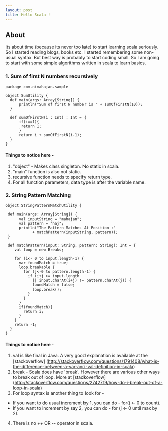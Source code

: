```yaml
---
layout: post
title: Hello Scala !
---
```


## About
Its about time (because its never too late) to start learning scala seriously. So I started reading blogs, books etc. I started remembering some non-usual syntax. But best way is probably to start coding small. So I am going to start with some simple algorithms written in scala to learn basics.


### 1. Sum of first N numbers recursively
```
package com.nimahajan.sample

object SumUtility {
  def main(args: Array[String]) {
      println("Sum of first N number is " + sumOfFirstN(10));
  }

  def sumOfFirstN(i : Int) : Int = {
	  if(i==1){
	   return 1;
	  }
	  return i + sumOfFirstN(i-1);
  }
}
```

#### Things to notice here -
1. "object" - Makes class singleton. No static in scala.
2. "main" function is also not static.
3. recursive function needs to specify return type. 
4. For all function parameters, data type is after the variable name.


### 2. String Pattern Matching
```
object StringPatternMatchUtility {
 
 def main(args: Array[String]) {
      val inputString = "mahajan"; 
      val pattern = "haj";
      println("The Pattern Matches At Position :" 
      		+ matchPattern(inputString, pattern));
 }
  
 def matchPattern(input: String, pattern: String): Int = {
    val loop = new Breaks;

    for (i<- 0 to input.length-1) {
      var foundMatch = true;
      loop.breakable {
        for (j<-0 to pattern.length-1) {
          if (i+j >= input.length 
          	|| input.charAt(i+j) != pattern.charAt(j)) {
            foundMatch = false;
            loop.break();
          }
        }
      }
      if(foundMatch){
        return i;
      }
    }
    return -1;
  }
}
```
#### Things to notice here -
1. val is like final in Java. A very good explanation is available at the [stackoverflow] (http://stackoverflow.com/questions/1791408/what-is-the-difference-between-a-var-and-val-definition-in-scala)
2. break -  Scala does have 'break'. However there are various other ways to break out of loop. More at [stackoverflow]
(http://stackoverflow.com/questions/2742719/how-do-i-break-out-of-a-loop-in-scala)
3. For loop syntax is another thing to look for -
  * If you want to do usual increment by 1, you can do  - for(j <- 0 to count).
  * If you want to increment by say 2, you can do - for (j <- 0 until max by 2).
4. There is no ++ OR -- operator in scala.

